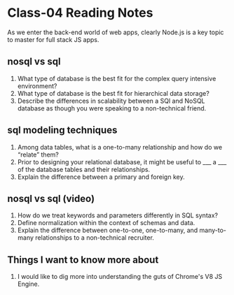 # Class-04 Reading Notes

As we enter the back-end world of web apps, clearly Node.js is a key topic to master for full stack JS apps.

## nosql vs sql

1. What type of database is the best fit for the complex query intensive environment?
2. What type of database is the best fit for hierarchical data storage?
3. Describe the differences in scalability between a SQl and NoSQL database as though you were speaking to a non-technical friend.

## sql modeling techniques

1. Among data tables, what is a one-to-many relationship and how do we “relate” them?
2. Prior to designing your relational database, it might be useful to ___ a ___ of the database tables and their relationships.
3. Explain the difference between a primary and foreign key.

## nosql vs sql (video)

1. How do we treat keywords and parameters differently in SQL syntax?
2. Define normalization within the context of schemas and data.
3. Explain the difference between one-to-one, one-to-many, and many-to-many relationships to a non-technical recruiter.

## Things I want to know more about

1. I would like to dig more into understanding the guts of Chrome's V8 JS Engine.